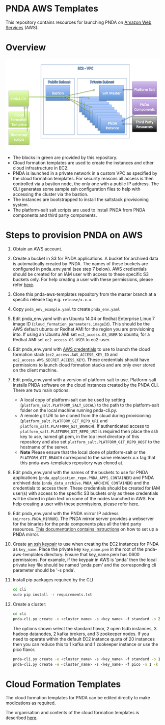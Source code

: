 # PNDA AWS Templates
This repository contains resources for launching PNDA on [Amazon Web Services](https://aws.amazon.com/) (AWS).

# Overview

![](images/aws-templates-overview.png)

- The blocks in green are provided by this repository.
- Cloud formation templates are used to create the instances and other cloud infrastructure in EC2.
- PNDA is launched in a private network in a custom VPC as specified by the cloud formation templates. For security reasons all access is then controlled via a bastion node, the only one with a public IP address. The CLI generates some sample ssh configuration files to help with accessing the cluster via the bastion.
- The instances are bootstrapped to install the saltstack provisioning system.
- The platform-salt salt scripts are used to install PNDA from PNDA components and third party components.

# Steps to provision PNDA on AWS

1. Obtain an AWS account.

2. Create a bucket in S3 for PNDA applications. A bucket for archived data is automatically created by PNDA. The names of these buckets are configured in pnda_env.yaml (see step 7 below). AWS credientials should be created for an IAM user with access to these specific S3 buckets only. For help creating a user with these permissions, please refer [here](s3help.md).

3. Clone this pnda-aws-templates repository from the master branch at a specific release tag e.g. `release/x.x.x`.

4. Copy ```pnda_env_example.yaml``` to create ```pnda_env.yaml```

5. Edit pnda_env.yaml with an Ubuntu 14.04 or Redhat Enterprise Linux 7 image ID (`cloud_formation_parameters.imageId`). This should be the AWS default ubuntu or Redhat AMI for the region you are provisioning into. If using an Ubuntu AMI set `ec2_access.OS_USER` to ubuntu; for a Redhat AMI set `ec2_access.OS_USER` to ec2-user.

6. Edit pnda_env.yaml with [AWS credentials](http://docs.aws.amazon.com/AWSSimpleQueueService/latest/SQSGettingStartedGuide/AWSCredentials.html) to use to launch the cloud formation stack (`ec2_access.AWS_ACCESS_KEY_ID` and `ec2_access.AWS_SECRET_ACCESS_KEY`). These credentials should have permissions to launch cloud formation stacks and are only ever stored on the client machine.

7. Edit pnda_env.yaml with a version of platform-salt to use. Platform-salt installs PNDA software on the cloud instances created by the PNDA CLI. There are two main options:
   - A local copy of platform-salt can be used by setting (`platform_salt.PLATFORM_SALT_LOCAL`) to the path to the platform-salt folder on the local machine running pnda-cli.py.
   - A remote git URI to be cloned from the cloud during provisioning (`platform_salt.PLATFORM_GIT_REPO_URI` and `platform_salt.PLATFORM_GIT_BRANCH`).  If authenticated access to `platform_salt.PLATFORM_GIT_REPO_URI` is required then place the ssh key to use, named git.pem, in the top level directory of this repository and also set `platform_salt.PLATFORM_GIT_REPO_HOST` to the hostname of the server.
   - **Note** Please ensure that the local clone of platform-salt or the `PLATFORM_GIT_BRANCH` correspond to the same release/x.x.x tag that this pnda-aws-templates repository was cloned at.

8. Edit pnda_env.yaml with the names of the buckets to use for PNDA applications (`pnda_application_repo.PNDA_APPS_CONTAINER`) and PNDA archived data (`pnda_data_archive.PNDA_ARCHIVE_CONTAINER`) and the credentials to access them. These credentials should be created for IAM user(s) with access to the specific S3 buckets only as these credentials will be stored in plain text on some of the nodes launched in AWS. For help creating a user with these permissions, please refer [here](s3help.md).

9. Edit pnda_env.yaml with the PNDA mirror IP address (`mirrors.PNDA_MIRROR`). The PNDA mirror server provides a webserver for the binaries for the pnda components plus all the third party resources. [This documentation contains instructions](https://github.com/pndaproject/pnda/blob/develop/CREATING_PNDA.md) on how to set up a PNDA mirror.

10. Create [an ssh keypair](http://docs.aws.amazon.com/AWSEC2/latest/UserGuide/ec2-key-pairs.html) to use when creating the EC2 instances for PNDA as ```key_name```. Place the private key ```key_name.pem``` in the root of the pnda-aws-templates directory. Ensure that key_name.pem has 0600 permissions. For example, if the keypair in AWS is 'pnda' then the local private key file should be named 'pnda.pem' and the corresponding cli parameter should be '-s pnda'.

11. Install pip packages required by the CLI 
    ```sh
    cd cli
    sudo pip install -r requirements.txt
    ```
    
12. Create a cluster:
    ```sh
    cd cli
    pnda-cli.py create -e <cluster_name> -s <key_name> -f standard -o 2 -n 3 -k 2 -z 3
    ``` 
    The options shown select the standard flavor, 2 open tsdb instances, 3 hadoop datanodes, 2 kafka brokers, and 3 zookeeper nodes. If you need to operate within the default EC2 instance quota of 20 instances then you can reduce this to 1 kafka and 1 zookeeper instance or use the pico flavor.
    ```sh
    pnda-cli.py create -e <cluster_name> -s <key_name> -f standard -o 1 -n 1 -k 1 -z 1
    pnda-cli.py create -e <cluster_name> -s <key_name> -f pico -n 1 -k 1
    ```

# Cloud Formation Templates

The cloud formation templates for PNDA can be edited directly to make modications as required.

The organisation and contents of the cloud formation templates is described [here](../cloud-formation/README.md).
